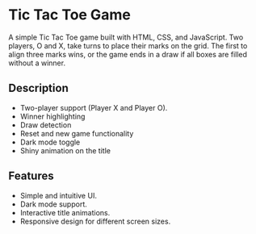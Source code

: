 # Tic Tac Toe Game

A simple Tic Tac Toe game built with HTML, CSS, and JavaScript. Two players, O and X, take turns to place their marks on the grid. The first to align three marks wins, or the game ends in a draw if all boxes are filled without a winner.

## Description
- Two-player support (Player X and Player O).
- Winner highlighting
- Draw detection
- Reset and new game functionality
- Dark mode toggle
- Shiny animation on the title


## Features

- Simple and intuitive UI.
- Dark mode support.
- Interactive title animations.
- Responsive design for different screen sizes.
